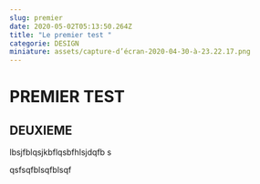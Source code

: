 ```yaml
---
slug: premier
date: 2020-05-02T05:13:50.264Z
title: "Le premier test "
categorie: DESIGN
miniature: assets/capture-d’écran-2020-04-30-à-23.22.17.png
---
```

# PREMIER TEST

## DEUXIEME

lbsjfblqsjkbflqsbfhlsjdqfb s

qsfsqfblsqfblsqf